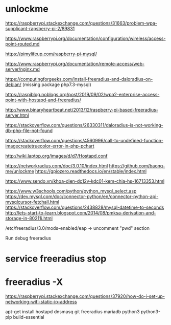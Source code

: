 # unlockme

https://raspberrypi.stackexchange.com/questions/31663/problem-wpa-supplicant-rapsberry-pi-2/89831

https://www.raspberrypi.org/documentation/configuration/wireless/access-point-routed.md

https://pimylifeup.com/raspberry-pi-mysql/

https://www.raspberrypi.org/documentation/remote-access/web-server/nginx.md

https://computingforgeeks.com/install-freeradius-and-daloradius-on-debian/
(missing package php7.3-mysql)

https://raspiblog.noblogs.org/post/2019/09/02/wpa2-enterprise-access-point-with-hostapd-and-freeradius/

http://www.binaryheartbeat.net/2013/12/raspberry-pi-based-freeradius-server.html

https://stackoverflow.com/questions/26330311/daloradius-is-not-working-db-php-file-not-found

https://stackoverflow.com/questions/4560996/call-to-undefined-function-imagecreatetruecolor-error-in-php-pchart

http://wiki.laptop.org/images/d/d7/Hostapd.conf

https://networkradius.com/doc/3.0.10/index.html
https://github.com/baonq-me/unlockme
https://gpiozero.readthedocs.io/en/stable/index.html

https://www.sendo.vn/khoa-dien-dc12v-kdc01-kem-chia-hs-16713353.html

https://www.w3schools.com/python/python_mysql_select.asp
https://dev.mysql.com/doc/connector-python/en/connector-python-api-mysqlcursor-fetchall.html
https://stackoverflow.com/questions/2438828/mysql-datetime-to-seconds
http://lets-start-to-learn.blogspot.com/2014/08/pmksa-derivation-and-storage-in-80211i.html

/etc/freeradius/3.0/mods-enabled/eap -> uncomment "pwd" section

Run debug freeradius
# service freeradius stop
# freeradius -X

https://raspberrypi.stackexchange.com/questions/37920/how-do-i-set-up-networking-wifi-static-ip-address


apt-get install hostapd dnsmasq git freeradius mariadb python3 python3-pip build-essential
